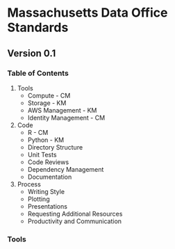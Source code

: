 # Massachusetts Data Office Standards 
## Version 0.1

### Table of Contents 
1. Tools
    * Compute - CM
    * Storage - KM
    * AWS Management - KM
    * Identity Management - CM
2. Code
    * R - CM
    * Python - KM
    * Directory Structure
    * Unit Tests
    * Code Reviews
    * Dependency Management
    * Documentation
3. Process
    * Writing Style
    * Plotting
    * Presentations
    * Requesting Additional Resources
    * Productivity and Communication

### Tools 
